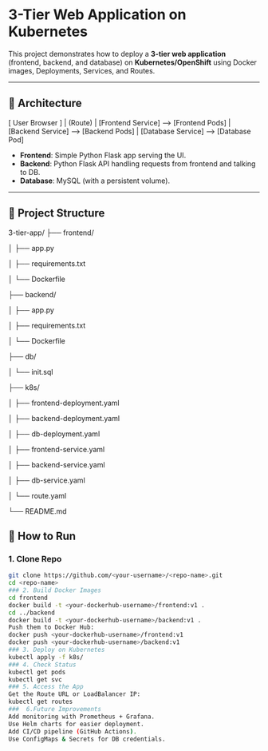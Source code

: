 # 3-Tier Web Application on Kubernetes

This project demonstrates how to deploy a **3-tier web application** (frontend, backend, and database) on **Kubernetes/OpenShift** using Docker images, Deployments, Services, and Routes.

---

## 📌 Architecture
[ User Browser ]
|
(Route)
|
[Frontend Service] --> [Frontend Pods]
|
[Backend Service] --> [Backend Pods]
|
[Database Service] --> [Database Pod]
- **Frontend**: Simple Python Flask app serving the UI.
- **Backend**: Python Flask API handling requests from frontend and talking to DB.
- **Database**: MySQL (with a persistent volume).

---

## 📂 Project Structure
3-tier-app/
├── frontend/

│ ├── app.py

│ ├── requirements.txt

│ └── Dockerfile

├── backend/

│ ├── app.py

│ ├── requirements.txt

│ └── Dockerfile

├── db/

│ └── init.sql

├── k8s/

│ ├── frontend-deployment.yaml

│ ├── backend-deployment.yaml

│ ├── db-deployment.yaml

│ ├── frontend-service.yaml

│ ├── backend-service.yaml

│ ├── db-service.yaml

│ └── route.yaml

└── README.md

## 🚀 How to Run

### 1. Clone Repo
```bash
git clone https://github.com/<your-username>/<repo-name>.git
cd <repo-name>
### 2. Build Docker Images
cd frontend
docker build -t <your-dockerhub-username>/frontend:v1 .
cd ../backend
docker build -t <your-dockerhub-username>/backend:v1 .
Push them to Docker Hub:
docker push <your-dockerhub-username>/frontend:v1
docker push <your-dockerhub-username>/backend:v1
### 3. Deploy on Kubernetes
kubectl apply -f k8s/
### 4. Check Status
kubectl get pods
kubectl get svc
### 5. Access the App
Get the Route URL or LoadBalancer IP:
kubectl get routes
###  6.Future Improvements
Add monitoring with Prometheus + Grafana.
Use Helm charts for easier deployment.
Add CI/CD pipeline (GitHub Actions).
Use ConfigMaps & Secrets for DB credentials.
